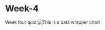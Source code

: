# Week-4
Week four quiz 
![This is a data wrapper chart](Faxke--span-style-font-family-quot-google-sans-quot-roboto-robotodraft-helvetica-arial-sans-serif-font-size-18px-font-variant-ligatures-no-contextual-font-weight-400-white-space-pre-background-color-rgb-249-251-253-flying-etiquette-span](1).png)

